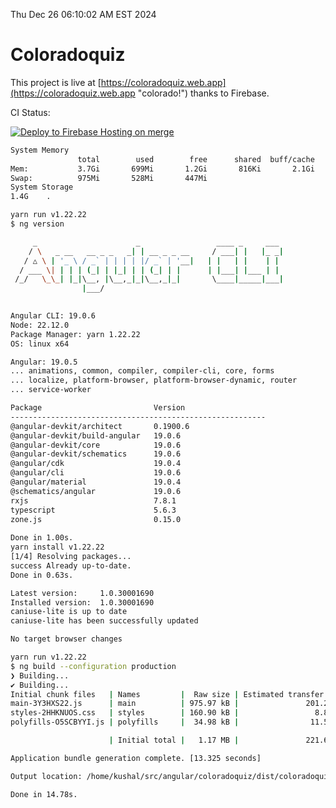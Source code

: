 Thu Dec 26 06:10:02 AM EST 2024

# Coloradoquiz


This project is live at [https://coloradoquiz.web.app](https://coloradoquiz.web.app "colorado!") thanks to Firebase.

CI Status: 

[![Deploy to Firebase Hosting on merge](https://github.com/teamkushal/coloradoquiz/actions/workflows/firebase-hosting-merge.yml/badge.svg)](https://github.com/teamkushal/coloradoquiz/actions/workflows/firebase-hosting-merge.yml)

```bash
System Memory
               total        used        free      shared  buff/cache   available
Mem:           3.7Gi       699Mi       1.2Gi       816Ki       2.1Gi       3.0Gi
Swap:          975Mi       528Mi       447Mi
System Storage
1.4G	.
```
```bash
yarn run v1.22.22
$ ng version

     _                      _                 ____ _     ___
    / \   _ __   __ _ _   _| | __ _ _ __     / ___| |   |_ _|
   / △ \ | '_ \ / _` | | | | |/ _` | '__|   | |   | |    | |
  / ___ \| | | | (_| | |_| | | (_| | |      | |___| |___ | |
 /_/   \_\_| |_|\__, |\__,_|_|\__,_|_|       \____|_____|___|
                |___/
    

Angular CLI: 19.0.6
Node: 22.12.0
Package Manager: yarn 1.22.22
OS: linux x64

Angular: 19.0.5
... animations, common, compiler, compiler-cli, core, forms
... localize, platform-browser, platform-browser-dynamic, router
... service-worker

Package                         Version
---------------------------------------------------------
@angular-devkit/architect       0.1900.6
@angular-devkit/build-angular   19.0.6
@angular-devkit/core            19.0.6
@angular-devkit/schematics      19.0.6
@angular/cdk                    19.0.4
@angular/cli                    19.0.6
@angular/material               19.0.4
@schematics/angular             19.0.6
rxjs                            7.8.1
typescript                      5.6.3
zone.js                         0.15.0
    
Done in 1.00s.
yarn install v1.22.22
[1/4] Resolving packages...
success Already up-to-date.
Done in 0.63s.
```
```bash
Latest version:     1.0.30001690
Installed version:  1.0.30001690
caniuse-lite is up to date
caniuse-lite has been successfully updated

No target browser changes
```
```bash
yarn run v1.22.22
$ ng build --configuration production
❯ Building...
✔ Building...
Initial chunk files   | Names         |  Raw size | Estimated transfer size
main-3Y3HXS22.js      | main          | 975.97 kB |               201.22 kB
styles-2HHKNUOS.css   | styles        | 160.90 kB |                 8.88 kB
polyfills-O5SCBYYI.js | polyfills     |  34.98 kB |                11.52 kB

                      | Initial total |   1.17 MB |               221.62 kB

Application bundle generation complete. [13.325 seconds]

Output location: /home/kushal/src/angular/coloradoquiz/dist/coloradoquiz

Done in 14.78s.
```
